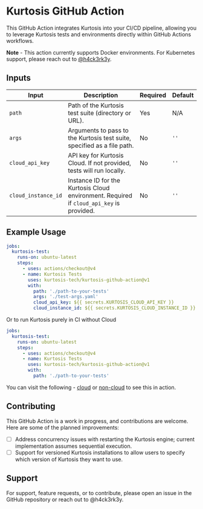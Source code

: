 # Kurtosis GitHub Action

This GitHub Action integrates Kurtosis into your CI/CD pipeline, allowing you to leverage Kurtosis tests and environments directly within GitHub Actions workflows.

**Note** - This action currently supports Docker environments. For Kubernetes support, please reach out to [@h4ck3rk3y](https://github.com/h4ck3rk3y).

## Inputs

| Input              | Description                                                                                     | Required | Default |
|--------------------|-------------------------------------------------------------------------------------------------|----------|---------|
| `path`             | Path of the Kurtosis test suite (directory or URL).                                             | Yes      | N/A     |
| `args`             | Arguments to pass to the Kurtosis test suite, specified as a file path.                        | No       | `''`    |
| `cloud_api_key`    | API key for Kurtosis Cloud. If not provided, tests will run locally.                           | No       | `''`    |
| `cloud_instance_id`| Instance ID for the Kurtosis Cloud environment. Required if `cloud_api_key` is provided.       | No       | `''`    |

## Example Usage

```yaml
jobs:
  kurtosis-test:
    runs-on: ubuntu-latest
    steps:
      - uses: actions/checkout@v4
      - name: Kurtosis Tests
        uses: kurtosis-tech/kurtosis-github-action@v1
        with:
          path: './path-to-your-tests'
          args: './test-args.yaml'
          cloud_api_key: ${{ secrets.KURTOSIS_CLOUD_API_KEY }}
          cloud_instance_id: ${{ secrets.KURTOSIS_CLOUD_INSTANCE_ID }}
```

Or to run Kurtosis purely in CI without Cloud

```yaml
jobs:
  kurtosis-test:
    runs-on: ubuntu-latest
    steps:
      - uses: actions/checkout@v4
      - name: Kurtosis Tests
        uses: kurtosis-tech/kurtosis-github-action@v1
        with:
          path: './path-to-your-tests'
```

You can visit the following - [cloud](https://github.com/kurtosis-tech/mern-package/pull/16) or [non-cloud](https://github.com/kurtosis-tech/mern-package/pull/15) to see this in action.

## Contributing

This GitHub Action is a work in progress, and contributions are welcome. Here are some of the planned improvements:

- [ ] Address concurrency issues with restarting the Kurtosis engine; current implementation assumes sequential execution.
- [ ] Support for versioned Kurtosis installations to allow users to specify which version of Kurtosis they want to use.

## Support

For support, feature requests, or to contribute, please open an issue in the GitHub repository or reach out to @h4ck3rk3y.